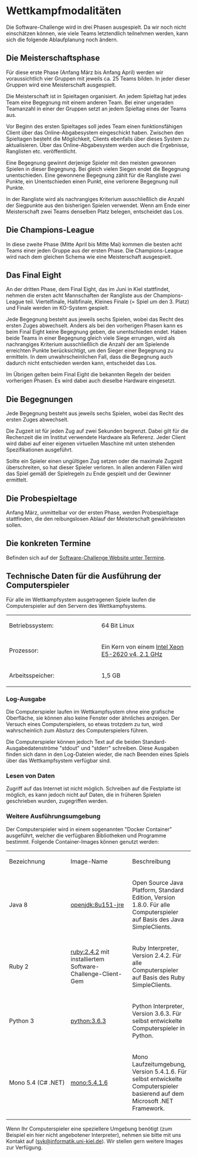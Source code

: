 # Wettkampfmodalitäten

Die Software-Challenge wird in drei Phasen ausgespielt. Da wir noch
nicht einschätzen können, wie viele Teams letztendlich teilnehmen
werden, kann sich die folgende Ablaufplanung noch ändern.

## Die Meisterschaftsphase

Für diese erste Phase (Anfang März bis Anfang April) werden wir
voraussichtlich vier Gruppen mit jeweils ca. 25 Teams bilden. In jeder
dieser Gruppen wird eine Meisterschaft ausgespielt.

Die Meisterschaft ist in Spieltagen organisiert. An jedem Spieltag hat
jedes Team eine Begegnung mit einem anderen Team. Bei einer ungeraden
Teamanzahl in einer der Gruppen setzt an jedem Spieltag eines der Teams
aus.

Vor Beginn des ersten Spieltages soll jedes Team einen funktionsfähigen
Client über das Online-Abgabesystem eingeschickt haben. Zwischen den
Spieltagen besteht die Möglichkeit, Clients ebenfalls über dieses System
zu aktualisieren. Über das Online-Abgabesystem werden auch die
Ergebnisse, Ranglisten etc. veröffentlicht.

Eine Begegnung gewinnt derjenige Spieler mit den meisten gewonnen
Spielen in dieser Begegnung. Bei gleich vielen Siegen endet die
Begegnung unentschieden. Eine gewonnene Begegnung zählt für die
Rangliste zwei Punkte, ein Unentschieden einen Punkt, eine verlorene
Begegnung null Punkte.

In der Rangliste wird als nachrangiges Kriterium ausschließlich die
Anzahl der Siegpunkte aus den bisherigen Spielen verwendet. Wenn am Ende
einer Meisterschaft zwei Teams denselben Platz belegen, entscheidet das
Los.

## Die Champions-League

In diese zweite Phase (Mitte April bis Mitte Mai) kommen die besten acht
Teams einer jeden Gruppe aus der ersten Phase. Die Champions-League wird
nach dem gleichen Schema wie eine Meisterschaft ausgespielt.

## Das Final Eight

An der dritten Phase, dem Final Eight, das im Juni in Kiel stattfindet,
nehmen die ersten acht Mannschaften der Rangliste aus der
Champions-League teil. Viertelfinale, Halbfinale, Kleines Finale (=
Spiel um den 3. Platz) und Finale werden im KO-System gespielt.

Jede Begegnung besteht aus jeweils sechs Spielen, wobei das Recht des
ersten Zuges abwechselt. Anders als bei den vorherigen Phasen kann es
beim Final Eight keine Begegnung geben, die unentschieden endet. Haben
beide Teams in einer Begegnung gleich viele Siege errungen, wird als
nachrangiges Kriterium ausschließlich die Anzahl der am Spielende
erreichten Punkte berücksichtigt, um den Sieger einer Begegnung zu
ermitteln. In dem unwahrscheinlichen Fall, dass die Begegnung auch
dadurch nicht entschieden werden kann, entscheidet das Los.

Im Übrigen gelten beim Final Eight die bekannten Regeln der beiden
vorherigen Phasen. Es wird dabei auch dieselbe Hardware eingesetzt.

## Die Begegnungen

Jede Begegnung besteht aus jeweils sechs Spielen, wobei das Recht des
ersten Zuges abwechselt.

Die Zugzeit ist für jeden Zug auf zwei Sekunden begrenzt. Dabei gilt für
die Rechenzeit die im Institut verwendete Hardware als Referenz. Jeder
Client wird dabei auf einer eigenen virtuellen Maschine mit unten
stehenden Spezifikationen ausgeführt.

Sollte ein Spieler einen ungültigen Zug setzen oder die maximale Zugzeit
überschreiten, so hat dieser Spieler verloren. In allen anderen Fällen
wird das Spiel gemäß der Spielregeln zu Ende gespielt und der Gewinner
ermittelt.

## Die Probespieltage

Anfang März, unmittelbar vor der ersten Phase, werden Probespieltage
stattfinden, die den reibungslosen Ablauf der Meisterschaft
gewährleisten sollen.

## Die konkreten Termine

Befinden sich auf der [Software-Challenge Website unter
Termine](http://www.software-challenge.de/de/termine).

## Technische Daten für die Ausführung der Computerspieler

Für alle im Wettkampfsystem ausgetragenen Spiele laufen die
Computerspieler auf den Servern des Wettkampfsystems.

<table>
<colgroup>
<col style="width: 50%" />
<col style="width: 50%" />
</colgroup>
<tbody>
<tr class="odd">
<td style="text-align: left;"><p>Betriebssystem:</p></td>
<td style="text-align: left;"><p>64 Bit Linux</p></td>
</tr>
<tr class="even">
<td style="text-align: left;"><p>Prozessor:</p></td>
<td style="text-align: left;"><p>Ein Kern von einem <a
href="https://ark.intel.com/de/products/92986/Intel-Xeon-Processor-E5-2620-v4-20M-Cache-2_10-GHz">Intel
Xeon E5-2620 v4, 2,1 GHz</a></p></td>
</tr>
<tr class="odd">
<td style="text-align: left;"><p>Arbeitsspeicher:</p></td>
<td style="text-align: left;"><p>1,5 GB</p></td>
</tr>
</tbody>
</table>

### Log-Ausgabe

Die Computerspieler laufen im Wettkampfsystem ohne eine grafische
Oberfläche, sie können also keine Fenster oder ähnliches anzeigen. Der
Versuch eines Computerspielers, so etwas trotzdem zu tun, wird
wahrscheinlich zum Absturz des Computerspielers führen.

Die Computerspieler können jedoch Text auf die beiden
Standard-Ausgabedatenströme "stdout" und "stderr" schreiben. Diese
Ausgaben finden sich dann in den Log-Dateien wieder, die nach Beenden
eines Spiels über das Wettkampfsystem verfügbar sind.

### Lesen von Daten

Zugriff auf das Internet ist nicht möglich. Schreiben auf die Festplatte
ist möglich, es kann jedoch nicht auf Daten, die in früheren Spielen
geschrieben wurden, zugegriffen werden.

### Weitere Ausführungsumgebung

Der Computerspieler wird in einem sogenannten "Docker Container"
ausgeführt, welcher die verfügbaren Bibliotheken und Programme bestimmt.
Folgende Container-Images können genutzt werden:

<table>
<colgroup>
<col style="width: 33%" />
<col style="width: 33%" />
<col style="width: 33%" />
</colgroup>
<tbody>
<tr class="odd">
<td style="text-align: left;"><p>Bezeichnung</p></td>
<td style="text-align: left;"><p>Image-Name</p></td>
<td style="text-align: left;"><p>Beschreibung</p></td>
</tr>
<tr class="even">
<td style="text-align: left;"><p>Java 8</p></td>
<td style="text-align: left;"><p><a
href="https://hub.docker.com/_/openjdk/">openjdk:8u151-jre</a></p></td>
<td style="text-align: left;"><p>Open Source Java Platform, Standard
Edition, Version 1.8.0. Für alle Computerspieler auf Basis des Java
SimpleClients.</p></td>
</tr>
<tr class="odd">
<td style="text-align: left;"><p>Ruby 2</p></td>
<td style="text-align: left;"><p><a
href="https://hub.docker.com/_/ruby/">ruby:2.4.2</a> mit installiertem
Software-Challenge-Client-Gem</p></td>
<td style="text-align: left;"><p>Ruby Interpreter, Version 2.4.2. Für
alle Computerspieler auf Basis des Ruby SimpleClients.</p></td>
</tr>
<tr class="even">
<td style="text-align: left;"><p>Python 3</p></td>
<td style="text-align: left;"><p><a
href="https://hub.docker.com/_/python/">python:3.6.3</a></p></td>
<td style="text-align: left;"><p>Python Interpreter, Version 3.6.3. Für
selbst entwickelte Computerspieler in Python.</p></td>
</tr>
<tr class="odd">
<td style="text-align: left;"><p>Mono 5.4 (C# .NET)</p></td>
<td style="text-align: left;"><p><a
href="https://hub.docker.com/_/mono/">mono:5.4.1.6</a></p></td>
<td style="text-align: left;"><p>Mono Laufzeitumgebung, Version 5.4.1.6.
Für selbst entwickelte Computerspieler basierend auf dem Microsoft .NET
Framework.</p></td>
</tr>
</tbody>
</table>

Wenn Ihr Computerspieler eine speziellere Umgebung benötigt (zum
Beispiel ein hier nicht angebotener Interpreter), nehmen sie bitte mit
uns Kontakt auf (<svk@informatik.uni-kiel.de>). Wir stellen gern weitere
Images zur Verfügung.
